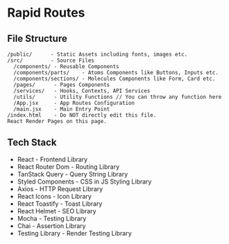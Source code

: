# Rapid Routes #

## File Structure ##

```text
/public/      - Static Assets including fonts, images etc.
/src/         - Source Files
  /components/ - Reusable Components
  /components/parts/    - Atoms Components like Buttons, Inputs etc.
  /components/sections/ - Molecules Components like Form, Card etc.
  /pages/      - Pages Components
  /services/   - Hooks, Contexts, API Services
  /utils/      - Utility Functions // You can throw any function here
  /App.jsx     - App Routes Configuration
  /main.jsx    - Main Entry Point
/index.html    - Do NOT directly edit this file.
React Render Pages on this page.
```

## Tech Stack ##
- React             - Frontend Library
- React Router Dom  - Routing Library
- TanStack Query    - Query String Library
- Styled Components - CSS in JS Styling Library
- Axios             - HTTP Request Library
- React Icons       - Icon Library
- React Toastify    - Toast Library
- React Helmet      - SEO Library
- Mocha             - Testing Library
- Chai              - Assertion Library
- Testing Library   - Render Testing Library
